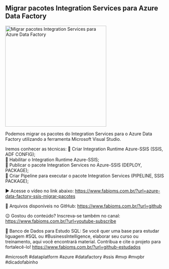 ## Migrar pacotes Integration Services para Azure Data Factory

<img src="https://fabioms.com.br//uploads/youtube/2y-UqYBTYxE.png" alt="Migrar pacotes Integration Services para Azure Data Factory" title="Azure Data Factory" width="320"/>

Podemos migrar os pacotes do Integration Services para o Azure Data Factory utilizando a ferramenta Microsoft Visual Studio.

Iremos conhecer as técnicas:
🔹 Criar Integration Runtime Azure-SSIS (SSIS, ADF CONFIG);  
🔹 Habilitar o Integration Runtime Azure-SSIS;  
🔹 Publicar o pacote Integration Services no Azure-SSIS (DEPLOY, PACKAGE);  
🔹 Criar Pipeline para executar o pacote Integration Services (PIPELINE, SSIS PACKAGE);  

▶️ Acesse o vídeo no link abaixo:
https://www.fabioms.com.br/?url=azure-data-factory-ssis-migrar-pacotes

📁 Arquivos disponíveis no GitHub:
https://www.fabioms.com.br/?url=github

😉 Gostou do conteúdo? Inscreva-se também no canal:
https://www.fabioms.com.br/?url=youtube-subscribe 

🎁 Banco de Dados para Estudo SQL:
Se você quer uma base para estudar liguagem #SQL ou #BusinessIntelligence, elaborar seu curso ou treinamento, aqui você encontrará material. 
Contribua e cite o projeto para fortalecê-lo!
https://www.fabioms.com.br/?url=github-estudados

#microsoft #dataplatform #azure #datafactory #ssis #mvp #mvpbr #dicadofabinho